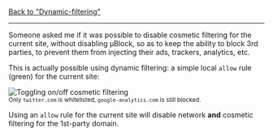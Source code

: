 [Back to "Dynamic-filtering"](https://github.com/gorhill/uBlock/wiki/Dynamic-filtering)

***

Someone asked me if it was possible to disable cosmetic filtering for the current site, without disabling  µBlock, so as to keep the ability to block 3rd parties, to prevent them from injecting their ads, trackers, analytics, etc.

This is actually possible using dynamic filtering: a simple local `allow` rule (green) for the current site:

![Toggling on/off cosmetic filtering](https://raw.githubusercontent.com/gorhill/uBlock/master/doc/img/df-turn-off-cosmetic.gif)<br>
<sup>Only `twitter.com` is whitelisted, `google-analytics.com` is still blocked.</sup>

Using an `allow` rule for the current site will disable network **and** cosmetic filtering for the 1st-party domain.